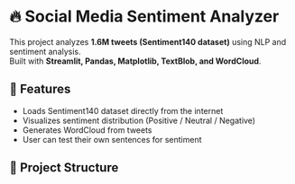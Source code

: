 # 🔥 Social Media Sentiment Analyzer

This project analyzes **1.6M tweets (Sentiment140 dataset)** using NLP and sentiment analysis.  
Built with **Streamlit, Pandas, Matplotlib, TextBlob, and WordCloud**.

## 🚀 Features
- Loads Sentiment140 dataset directly from the internet
- Visualizes sentiment distribution (Positive / Neutral / Negative)
- Generates WordCloud from tweets
- User can test their own sentences for sentiment

## 📂 Project Structure
